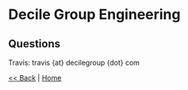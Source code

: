 # Decile Group Engineering
## Questions

Travis: travis {at} decilegroup {dot} com

[<< Back](hiring-and-onboarding-process.md)  |  [Home](README.md)
